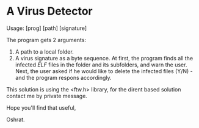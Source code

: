 # A Virus Detector

Usage: [prog] [path] [signature]

The program gets 2 arguments: 
1. A path to a local folder.
2. A virus signature as a byte sequence.
At first, the program finds all the infected *ELF* files in the folder and its subfolders, and warn the user.
Next, the user asked if he would like to delete the infected files (Y/N) - and the program respons accordingly.

This solution is using the <ftw.h> library, for the dirent based solution contact me by private message.

Hope you'll find that useful,

Oshrat.

